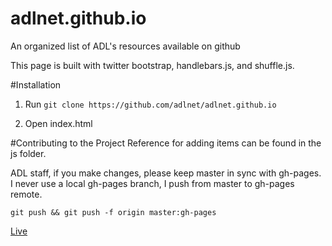 # adlnet.github.io
An organized list of ADL's resources available on github

This page is built with twitter bootstrap, handlebars.js, and shuffle.js.

#Installation
1. Run `git clone https://github.com/adlnet/adlnet.github.io`

2. Open index.html

#Contributing to the Project
Reference for adding items can be found in the js folder.

ADL staff, if you make changes, please keep master in sync with gh-pages. I never use a local gh-pages branch, I push from master to gh-pages remote.

`git push && git push -f origin master:gh-pages`

[Live](http://adlnet.github.io)
